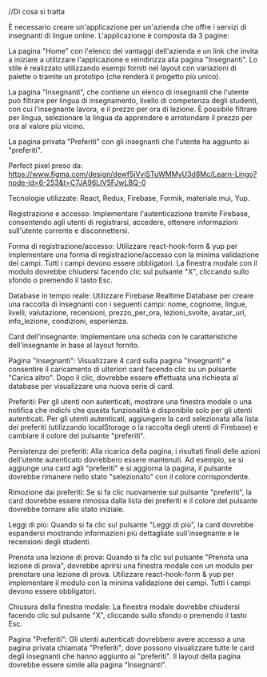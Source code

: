 //Di cosa si tratta

È necessario creare un'applicazione per un'azienda che offre i servizi di
insegnanti di lingue online. L'applicazione è composta da 3 pagine:

La pagina "Home" con l'elenco dei vantaggi dell'azienda e un link che invita a
iniziare a utilizzare l'applicazione e reindirizza alla pagina "Insegnanti". Lo
stile è realizzato utilizzando esempi forniti nel layout con variazioni di
palette o tramite un prototipo (che renderà il progetto più unico).

La pagina "Insegnanti", che contiene un elenco di insegnanti che l'utente può
filtrare per lingua di insegnamento, livello di competenza degli studenti, con
cui l'insegnante lavora, e il prezzo per ora di lezione. È possibile filtrare
per lingua, selezionare la lingua da apprendere e arrotondare il prezzo per ora
al valore più vicino.

La pagina privata "Preferiti" con gli insegnanti che l'utente ha aggiunto ai
"preferiti".

Perfect pixel preso da:
https://www.figma.com/design/dewf5jVviSTuWMMyU3d8Mc/Learn-Lingo?node-id=6-253&t=C7JA96LIV5FJwLBQ-0

Tecnologie utilizzate: React, Redux, Firebase, Formik, materiale mui, Yup.

Registrazione e accesso: Implementare l'autenticazione tramite Firebase,
consentendo agli utenti di registrarsi, accedere, ottenere informazioni
sull'utente corrente e disconnettersi.

Forma di registrazione/accesso: Utilizzare react-hook-form & yup per
implementare una forma di registrazione/accesso con la minima validazione dei
campi. Tutti i campi devono essere obbligatori. La finestra modale con il modulo
dovrebbe chiudersi facendo clic sul pulsante "X", cliccando sullo sfondo o
premendo il tasto Esc.

Database in tempo reale: Utilizzare Firebase Realtime Database per creare una
raccolta di insegnanti con i seguenti campi: nome, cognome, lingue, livelli,
valutazione, recensioni, prezzo_per_ora, lezioni_svolte, avatar_url,
info_lezione, condizioni, esperienza.

Card dell'insegnante: Implementare una scheda con le caratteristiche
dell'insegnante in base al layout fornito.

Pagina "Insegnanti": Visualizzare 4 card sulla pagina "Insegnanti" e consentire
il caricamento di ulteriori card facendo clic su un pulsante "Carica altro".
Dopo il clic, dovrebbe essere effettuata una richiesta al database per
visualizzare una nuova serie di card.

Preferiti: Per gli utenti non autenticati, mostrare una finestra modale o una
notifica che indichi che questa funzionalità è disponibile solo per gli utenti
autenticati. Per gli utenti autenticati, aggiungere la card selezionata alla
lista dei preferiti (utilizzando localStorage o la raccolta degli utenti di
Firebase) e cambiare il colore del pulsante "preferiti".

Persistenza dei preferiti: Alla ricarica della pagina, i risultati finali delle
azioni dell'utente autenticato dovrebbero essere mantenuti. Ad esempio, se si
aggiunge una card agli "preferiti" e si aggiorna la pagina, il pulsante dovrebbe
rimanere nello stato "selezionato" con il colore corrispondente.

Rimozione dai preferiti: Se si fa clic nuovamente sul pulsante "preferiti", la
card dovrebbe essere rimossa dalla lista dei preferiti e il colore del pulsante
dovrebbe tornare allo stato iniziale.

Leggi di più: Quando si fa clic sul pulsante "Leggi di più", la card dovrebbe
espandersi mostrando informazioni più dettagliate sull'insegnante e le
recensioni degli studenti.

Prenota una lezione di prova: Quando si fa clic sul pulsante "Prenota una
lezione di prova", dovrebbe aprirsi una finestra modale con un modulo per
prenotare una lezione di prova. Utilizzare react-hook-form & yup per
implementare il modulo con la minima validazione dei campi. Tutti i campi devono
essere obbligatori.

Chiusura della finestra modale: La finestra modale dovrebbe chiudersi facendo
clic sul pulsante "X", cliccando sullo sfondo o premendo il tasto Esc.

Pagina "Preferiti": Gli utenti autenticati dovrebbero avere accesso a una pagina
privata chiamata "Preferiti", dove possono visualizzare tutte le card degli
insegnanti che hanno aggiunto ai "preferiti". Il layout della pagina dovrebbe
essere simile alla pagina "Insegnanti".
